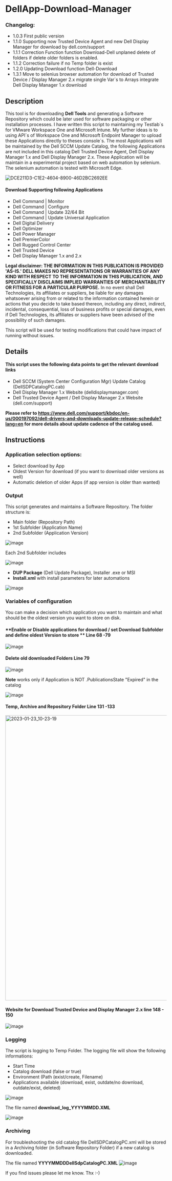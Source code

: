 # DellApp-Download-Manager 

### Changelog:
- 1.0.3  First public version
- 1.1.0 Supporting now Trusted Device Agent and new Dell Display Manager for download by dell.com/support
- 1.1.1   Correction Function function Download-Dell unplaned delete of folders if delete older folders is enabled.
- 1.1.2   Correction failure if no Temp folder is exist
- 1.2.0   Updating Download function Dell-Download
- 1.3.1   Move to selenius browser automation for download of Trusted Device / Display Manager 2.x
          migrate single Var´s to Arrays
          integrate Dell Display Manager 1.x download

## Description 

This tool is for downloading **Dell Tools** and generating a Software Repository which could be later used for software packaging or other installation processes. I have written this script to maintaining my Testlab´s for VMware Workspace One and Microsoft Intune. My further ideas is to using API´s of Workspace One and Microsoft Endpoint Manager to upload these Applications directly to theses console´s. The most Applications will be maintained by the Dell SCCM Update Catalog, the following Applications are not included in this catalog Dell Trusted Device Agent, Dell Display Manager 1.x and Dell Display Manager 2.x. These Application will be maintain in a experimental project based on web automation by selenium. The selenium automation is tested with Microsoft Edge.


![DCE211D3-C1E2-4604-8900-46D2BC2692EE](https://user-images.githubusercontent.com/99394991/196415769-6c3bb70b-1612-478b-8147-69affc89d59d.GIF)


#### Download Supporting following Applications 

- Dell Command | Monitor 
- Dell Command | Configure 
- Dell Command | Update 32/64 Bit 
- Dell Command | Update Universal Application 
- Dell Digital Delivery 
- Dell Optimizer 
- Dell Power Manager 
- Dell PremierColor 
- Dell Rugged Control Center 
- Dell Trusted Device
- Dell Display Manager 1.x and 2.x


**Legal disclaimer: THE INFORMATION IN THIS PUBLICATION IS PROVIDED 'AS-IS.' DELL MAKES NO REPRESENTATIONS OR WARRANTIES OF ANY KIND WITH RESPECT TO THE INFORMATION IN THIS PUBLICATION, AND SPECIFICALLY DISCLAIMS IMPLIED WARRANTIES OF MERCHANTABILITY OR FITNESS FOR A PARTICULAR PURPOSE.** In no event shall Dell Technologies, its affiliates or suppliers, be liable for any damages whatsoever arising from or related to the information contained herein or actions that you decide to take based thereon, including any direct, indirect, incidental, consequential, loss of business profits or special damages, even if Dell Technologies, its affiliates or suppliers have been advised of the possibility of such damages. 

This script will be used for testing modifications that could have impact of running without issues. 

## Details 

#### This script uses the following data points to get the relevant download links 

- Dell SCCM (System Center Configuration Mgr) Update Catalog (DellSDPCatalogPC.cab) 
- Dell Display Manager 1.x Website (delldisplaymanager.com)
- Dell Trusted Device Agent / Dell Display Manager 2.x Website (dell.com/support)

**Please refer to https://www.dell.com/support/kbdoc/en-us/000197092/dell-drivers-and-downloads-update-release-schedule?lang=en for more details about update cadence of the catalog used.**

## Instructions 

### Application selection options: 

- Select download by App 
- Oldest Version for download (if you want to download older versions as well) 
- Automatic deletion of older Apps (if app version is older than wanted) 

### Output 
This script generates and maintains a Software Repository. The folder structure is: 

- Main folder (Repository Path) 
- 1st Subfolder (Application Name) 
- 2nd Subfolder (Application Version) 

![image](https://user-images.githubusercontent.com/99394991/167096958-5ab43d4a-35ff-4fc5-84b9-aa0cb47f02ea.png)

Each 2nd Subfolder includes 

![image](https://user-images.githubusercontent.com/99394991/167092419-74566301-127b-459a-806a-555d69357734.png)

- **DUP Package** (Dell Update Package), Installer .exe or MSI 
- **Install.xml** with install parameters for later automations 

![image](https://user-images.githubusercontent.com/99394991/167092334-32ec0c83-8b2e-47e6-a848-dfea7854f1b1.png)


### Variables of configuration

You can make a decision which application you want to maintain and what should be the oldest version you want to store on disk.





#### **Enable or Disable applications for download / set Download Subfolder and define oldest Version to store ** Line 68 -79

![image](https://user-images.githubusercontent.com/99394991/196470153-7456e23e-93eb-4f15-9791-4c9c83bfc52e.png)



#### **Delete old downloaded Folders** Line 79

![image](https://user-images.githubusercontent.com/99394991/196470405-fdb2eeae-552b-4450-9688-b2f502ec1228.png)


**Note** works only if Application is NOT .PublicationsState "Expired" in the catalog

![image](https://user-images.githubusercontent.com/99394991/167109524-ef6b66a3-1da3-4619-91d6-0082f8320e81.png)
 
#### **Temp, Archive and Repository Folder** Line 131 -133

<img width="890" alt="2023-01-23_10-23-19" src="https://user-images.githubusercontent.com/99394991/214078892-476c2c64-4234-4f1e-95e6-e277005a4c06.png">


#### **Website for Download Trusted Device and Display Manager 2.x** line 148 - 150

![image](https://user-images.githubusercontent.com/99394991/196471174-89a22c75-5519-479e-936a-cb27f6c005aa.png)


 
### Logging 

The script is logging to Temp Folder. The logging file will show the following informations:

- Start Time
- Catalog download (false or true)
- Environment (Path (exist/create, Filename)
- Applications available (download, exist, outdate/no download, outdate/exist, deleted)

![image](https://user-images.githubusercontent.com/99394991/167110860-3c732b22-60f0-4158-ab59-dfe159277de2.png)


The file named **download_log_YYYYMMDD.XML**

![image](https://user-images.githubusercontent.com/99394991/167092062-b2ebe782-7cce-4288-b41e-bc49f3bef51b.png)


### Archiving 
For troubleshooting the old catalog file DellSDPCatalogPC.xml will be stored in a Archiving folder (in Software Repository Folder) if a new catalog is downloaded.

The file named **YYYYMMDDDellSdpCatalogPC.XML**
![image](https://user-images.githubusercontent.com/99394991/167093085-77973550-3313-49ff-8c0b-ad91f488ff78.png)

If you find issues please let me know. Thx :-)
